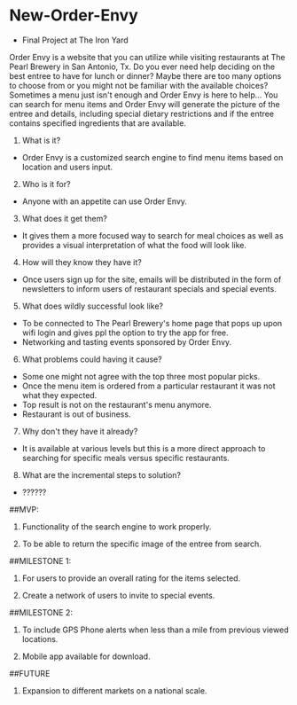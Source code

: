 # New-Order-Envy
- Final Project at The Iron Yard

Order Envy is a website that you can utilize while visiting restaurants at The Pearl Brewery in San Antonio, Tx. Do you ever need help deciding on the best entree to have for lunch or dinner? Maybe there are too many options to choose from or you might not be familiar with the available choices? Sometimes a menu just isn't enough and Order Envy is here to help... You can search for menu items and Order Envy will generate the picture of the entree and details, including special dietary restrictions and if the entree contains specified ingredients that are available.

1. What is it?

  - Order Envy is a customized search engine to find menu items based on location and users input.

2. Who is it for?

  - Anyone with an appetite can use Order Envy.

3. What does it get them?

  - It gives them a more focused way to search for meal choices as well as provides a visual interpretation of what the food will look like.

4. How will they know they have it?

  - Once users sign up for the site, emails will be distributed in the form of newsletters to inform users of restaurant specials and special events.

5. What does wildly successful look like?

  - To be connected to The Pearl Brewery's home page that pops up upon wifi login and gives ppl the option to try the app for free.
  - Networking and tasting events sponsored by Order Envy.


6. What problems could having it cause?

  - Some one might not agree with the top three most popular picks.
  - Once the menu item is ordered from a particular restaurant it was not what they expected.
  - Top result is not on the restaurant's menu anymore.
  - Restaurant is out of business.


7. Why don't they have it already?

  - It is available at various levels but this is a more direct approach to searching for specific meals versus specific restaurants.

8. What are the incremental steps to solution?

  - ??????

##MVP:

1. Functionality of the search engine to work properly.

2. To be able to return the specific image of the entree from search.

##MILESTONE 1:

1. For users to provide an overall rating for the items selected.

2. Create a network of users to invite to special events.

##MILESTONE 2:

1. To include GPS Phone alerts when less than a mile from previous viewed locations.

2. Mobile app available for download.

##FUTURE

1. Expansion to different markets on a national scale.

